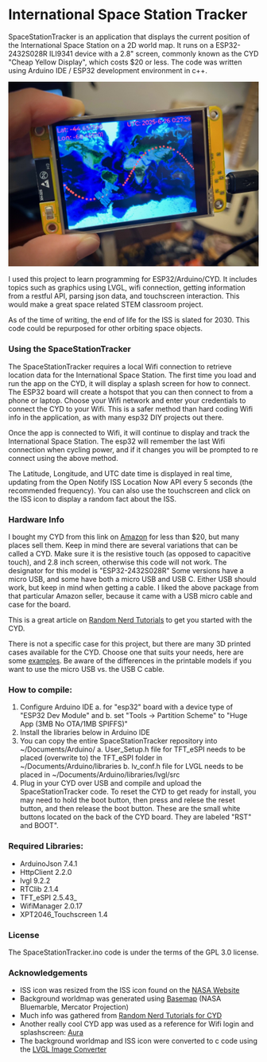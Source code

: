 # International Space Station Tracker

SpaceStationTracker is an application that displays the current position of the International Space Station on a 2D world map. 
It runs on a ESP32-2432S028R ILI9341 device with a 2.8" screen, commonly known as the CYD "Cheap Yellow Display", 
which costs $20 or less. The code was written using Arduino IDE / ESP32 development environment in c++.

![app](https://github.com/GuitarML/SpaceStationTracker/blob/main/resources/space_cyd.jpg)

I used this project to learn programming for ESP32/Arduino/CYD.
It includes topics such as graphics using LVGL, wifi connection, getting
information from a restful API, parsing json data, and touchscreen interaction.
This would make a great space related STEM classroom project.

As of the time of writing, the end of life for the ISS is slated for 2030.
This code could be repurposed for other orbiting space objects.

### Using the SpaceStationTracker

The SpaceStationTracker requires a local Wifi connection to retrieve location data
for the International Space Station. The first time you load and run the app on the CYD, it will
display a splash screen for how to connect. The ESP32 board will create a hotspot
that you can then connect to from a phone or laptop. Choose your Wifi network and
enter your credentials to connect the CYD to your Wifi. This is a safer method than
hard coding Wifi info in the application, as with many esp32 DIY projects out there.

Once the app is connected to Wifi, it will continue to display and track the
International Space Station. The esp32 will remember the last Wifi connection
when cycling power, and if it changes you will be prompted to re connect using the above method.

The Latitude, Longitude, and UTC date time is displayed in real time, updating from 
the Open Notify ISS Location Now API every 5 seconds (the recommended frequency).
You can also use the touchscreen and click on the ISS icon to display a random
fact about the ISS.

### Hardware Info

I bought my CYD from this link on [Amazon](https://www.amazon.com/dp/B0CG2WQGP9) for less than $20, but many places sell them.
Keep in mind there are several variations that can be called a CYD. Make sure it is the resistive touch (as opposed to 
capacitive touch), and 2.8 inch screen, otherwise this code will not work. The designator for this model is "ESP32-2432S028R"
Some versions have a micro USB, and some have both a micro USB and USB C. Either USB should work, but keep in mind 
when getting a cable. I liked the above package from that particular Amazon seller, because it came with a 
USB micro cable and case for the board.

This is a great article on [Random Nerd Tutorials](https://randomnerdtutorials.com/cheap-yellow-display-esp32-2432s028r/) to get you started with the CYD.

There is not a specific case for this project, but there are many 3D printed cases available for the CYD.
Choose one that suits your needs, here are some [examples](https://www.printables.com/tag/cyd). 
Be aware of the differences in the printable models if you want to use the micro USB vs. the USB C cable.

### How to compile:

1. Configure Arduino IDE 
    a. for "esp32" board with a device type of "ESP32 Dev Module" and
    b. set "Tools -> Partition Scheme" to "Huge App (3MB No OTA/1MB SPIFFS)"
2. Install the libraries below in Arduino IDE
3. You can copy the entire SpaceStationTracker repository into ~/Documents/Arduino/
    a. User_Setup.h file for TFT_eSPI needs to be placed (overwrite to) the TFT_eSPI folder in ~/Documents/Arduino/libraries
    b. lv_conf.h file for LVGL needs to be placed in ~/Documents/Arduino/libraries/lvgl/src
4. Plug in your CYD over USB and compile and upload the SpaceStationTracker code. To reset the CYD to get ready for install, you may need to
    hold the boot button, then press and relese the reset button, and then release the boot button. These are the small white buttons
	located on the back of the CYD board. They are labeled "RST" and BOOT".

### Required Libraries:

- ArduinoJson 7.4.1
- HttpClient 2.2.0
- lvgl 9.2.2
- RTClib 2.1.4
- TFT_eSPI 2.5.43_
- WifiManager 2.0.17
- XPT2046_Touchscreen 1.4

### License

The SpaceStationTracker.ino code is under the terms of the GPL 3.0 license.


### Acknowledgements

- ISS icon was resized from the ISS icon found on the [NASA Website](https://science.nasa.gov/multimedia/spacecraft-icons/)
- Background worldmap was generated using [Basemap](https://matplotlib.org/basemap/stable/) (NASA Bluemarble, Mercator Projection)
- Much info was gathered from [Random Nerd Tutorials for CYD](https://randomnerdtutorials.com/cheap-yellow-display-esp32-2432s028r/)
- Another really cool CYD app was used as a reference for Wifi login and splashscreen: [Aura](https://github.com/Surrey-Homeware/Aura)
- The background worldmap and ISS icon were converted to c code using the [LVGL Image Converter](https://lvgl.io/tools/imageconverter)
